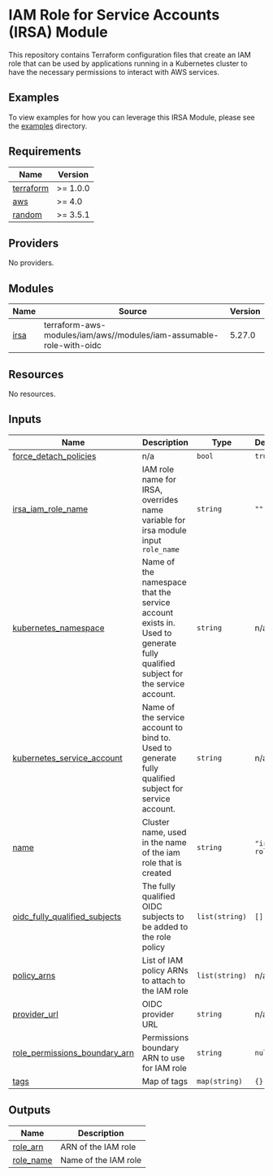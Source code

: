 # IAM Role for Service Accounts (IRSA) Module

This repository contains Terraform configuration files that create an IAM role that can be used by applications running in a Kubernetes cluster to have the necessary permissions to interact with AWS services.

## Examples

To view examples for how you can leverage this IRSA Module, please see the [examples](https://github.com/defenseunicorns/terraform-aws-uds-irsa/tree/main/examples) directory.

<!-- BEGIN_TF_DOCS -->
## Requirements

| Name | Version |
|------|---------|
| <a name="requirement_terraform"></a> [terraform](#requirement\_terraform) | >= 1.0.0 |
| <a name="requirement_aws"></a> [aws](#requirement\_aws) | >= 4.0 |
| <a name="requirement_random"></a> [random](#requirement\_random) | >= 3.5.1 |

## Providers

No providers.

## Modules

| Name | Source | Version |
|------|--------|---------|
| <a name="module_irsa"></a> [irsa](#module\_irsa) | terraform-aws-modules/iam/aws//modules/iam-assumable-role-with-oidc | 5.27.0 |

## Resources

No resources.

## Inputs

| Name | Description | Type | Default | Required |
|------|-------------|------|---------|:--------:|
| <a name="input_force_detach_policies"></a> [force\_detach\_policies](#input\_force\_detach\_policies) | n/a | `bool` | `true` | no |
| <a name="input_irsa_iam_role_name"></a> [irsa\_iam\_role\_name](#input\_irsa\_iam\_role\_name) | IAM role name for IRSA, overrides name variable for irsa module input `role_name` | `string` | `""` | no |
| <a name="input_kubernetes_namespace"></a> [kubernetes\_namespace](#input\_kubernetes\_namespace) | Name of the namespace that the service account exists in. Used to generate fully qualified subject for the service account. | `string` | n/a | yes |
| <a name="input_kubernetes_service_account"></a> [kubernetes\_service\_account](#input\_kubernetes\_service\_account) | Name of the service account to bind to. Used to generate fully qualified subject for service account. | `string` | n/a | yes |
| <a name="input_name"></a> [name](#input\_name) | Cluster name, used in the name of the iam role that is created | `string` | `"irsa-role"` | no |
| <a name="input_oidc_fully_qualified_subjects"></a> [oidc\_fully\_qualified\_subjects](#input\_oidc\_fully\_qualified\_subjects) | The fully qualified OIDC subjects to be added to the role policy | `list(string)` | `[]` | no |
| <a name="input_policy_arns"></a> [policy\_arns](#input\_policy\_arns) | List of IAM policy ARNs to attach to the IAM role | `list(string)` | n/a | yes |
| <a name="input_provider_url"></a> [provider\_url](#input\_provider\_url) | OIDC provider URL | `string` | n/a | yes |
| <a name="input_role_permissions_boundary_arn"></a> [role\_permissions\_boundary\_arn](#input\_role\_permissions\_boundary\_arn) | Permissions boundary ARN to use for IAM role | `string` | `null` | no |
| <a name="input_tags"></a> [tags](#input\_tags) | Map of tags | `map(string)` | `{}` | no |

## Outputs

| Name | Description |
|------|-------------|
| <a name="output_role_arn"></a> [role\_arn](#output\_role\_arn) | ARN of the IAM role |
| <a name="output_role_name"></a> [role\_name](#output\_role\_name) | Name of the IAM role |
<!-- END_TF_DOCS -->
